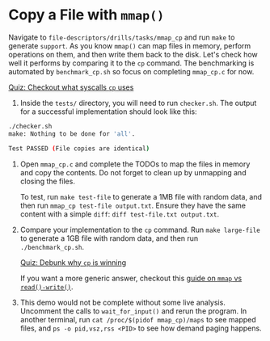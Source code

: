 # Copy a File with `mmap()`

Navigate to `file-descriptors/drills/tasks/mmap_cp` and run `make` to generate `support`.
As you know `mmap()` can map files in memory, perform operations on them, and then write them back to the disk.
Let's check how well it performs by comparing it to the `cp` command.
The benchmarking is automated by `benchmark_cp.sh` so focus on completing `mmap_cp.c` for now.

[Quiz: Checkout what syscalls `cp` uses](../../questions/syscalls-cp.md)

1. Inside the `tests/` directory, you will need to run `checker.sh`. The output for a successful implementation should look like this:

```bash
./checker.sh
make: Nothing to be done for 'all'.

Test PASSED (File copies are identical)
```

1. Open `mmap_cp.c` and complete the TODOs to map the files in memory and copy the contents.
   Do not forget to clean up by unmapping and closing the files.

   To test, run `make test-file` to generate a 1MB file with random data, and then run `mmap_cp test-file output.txt`.
   Ensure they have the same content with a simple `diff`: `diff test-file.txt output.txt`.

1. Compare your implementation to the `cp` command.
   Run `make large-file` to generate a 1GB file with random data, and then run `./benchmark_cp.sh`.

   [Quiz: Debunk why `cp` is winning](../../questions/mmap-read-write-benchmark.md)

   If you want a more generic answer, checkout this [guide on `mmap` vs `read()-write()`](../../../guides/file-mappings/README.md).

1. This demo would not be complete without some live analysis.
   Uncomment the calls to `wait_for_input()` and rerun the program.
   In another terminal, run `cat /proc/$(pidof mmap_cp)/maps` to see mapped files, and `ps -o pid,vsz,rss <PID>` to see how demand paging happens.
